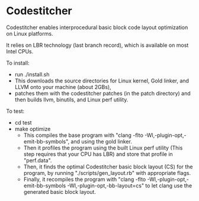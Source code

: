 # Codestitcher
Codestitcher enables interprocedural basic block code layout optimization on Linux platforms.

It relies on LBR technology (last branch record), which is available on most Intel CPUs.

To install:
  * run ./install.sh
  * This downloads the source directories for Linux kernel, Gold linker, and LLVM onto your machine (about 2GBs),
  * patches them with the codestitcher patches (in the patch directory) and then builds llvm, binutils, and Linux perf
  utility.

To test:
  * cd test
  * make optimize
    - This compiles the base program with "clang -flto -Wl,-plugin-opt,-emit-bb-symbols", and using the gold linker.
    - Then it profiles the program using the built Linux perf utility (This step requires that your CPU has LBR) and store that
    profile in "perf.data".
    - Then, it finds the optimal Codestitcher basic block layout (CS) for the program, by running "./scripts/gen_layout.rb" with 
    appropriate flags.
    - Finally, it recompiles the program with "clang -flto -Wl,-plugin-opt,-emit-bb-symbols -Wl,-plugin-opt,-bb-layout=cs" to let
    clang use the generated basic block layout.
    
    
    

